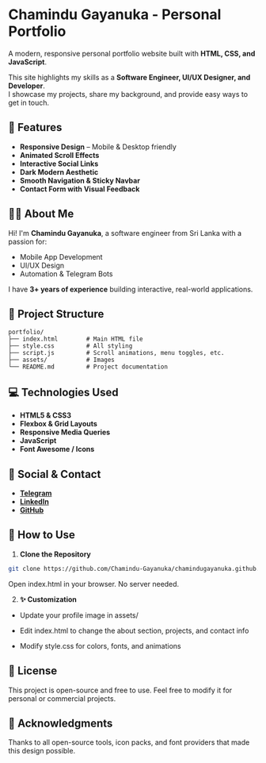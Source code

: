 # Chamindu Gayanuka - Personal Portfolio

A modern, responsive personal portfolio website built with **HTML, CSS, and JavaScript**.

This site highlights my skills as a **Software Engineer, UI/UX Designer, and Developer**.  
I showcase my projects, share my background, and provide easy ways to get in touch.

## 🚀 Features

- **Responsive Design** – Mobile & Desktop friendly  
- **Animated Scroll Effects**  
- **Interactive Social Links**  
- **Dark Modern Aesthetic**  
- **Smooth Navigation & Sticky Navbar**  
- **Contact Form with Visual Feedback**

## 👨‍💻 About Me

Hi! I'm **Chamindu Gayanuka**, a software engineer from Sri Lanka with a passion for:

- Mobile App Development  
- UI/UX Design  
- Automation & Telegram Bots  

I have **3+ years of experience** building interactive, real-world applications.


## 📂 Project Structure

```
portfolio/
├── index.html        # Main HTML file
├── style.css         # All styling
├── script.js         # Scroll animations, menu toggles, etc.
├── assets/           # Images
└── README.md         # Project documentation
```


## 💻 Technologies Used

- **HTML5 & CSS3**  
- **Flexbox & Grid Layouts**  
- **Responsive Media Queries**  
- **JavaScript**  
- **Font Awesome / Icons**


## 📱 Social & Contact

- [**Telegram**](https://t.me/GwitcherG)  
- [**LinkedIn**](https://www.linkedin.com/in/chamindu-gayanuka-244585270/)  
- [**GitHub**](https://github.com/Chamindu-Gayanuka)


## 🔧 How to Use

1. **Clone the Repository**

```bash
git clone https://github.com/Chamindu-Gayanuka/chamindugayanuka.github.io.git
```

Open index.html in your browser. No server needed.

2. **✨ Customization**

- Update your profile image in assets/

- Edit index.html to change the about section, projects, and contact info

- Modify style.css for colors, fonts, and animations

## 📄 License

This project is open-source and free to use.
Feel free to modify it for personal or commercial projects.

## 🙌 Acknowledgments

Thanks to all open-source tools, icon packs, and font providers that made this design possible.